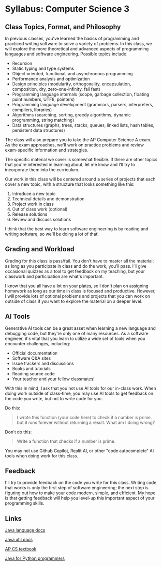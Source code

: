 # Syllabus: Computer Science 3

## Class Topics, Format, and Philosophy

In previous classes, you've learned the basics of programming and practiced
writing software to solve a variety of problems. In this class, we will explore
the more theoretical and advanced aspects of programming languages and software
engineering. Possible topics include:

- Recursion
- Static typing and type systems
- Object oriented, functional, and asynchronous programming
- Performance analysis and optimization
- Design principles (modularity, orthogonality, encapsulation, composition, dry,
  zero-one-infinity, fail fast)
- Programming language internals (scope, garbage collection, floating point
  numbers, UTF8, pointers)
- Programming language development (grammars, parsers, interpreters, compilers,
  libraries)
- Algorithms (searching, sorting, greedy algorithms, dynamic programming, string
  matching)
- Data structures (graphs, trees, stacks, queues, linked lists, hash tables,
  persistent data structures)

The class will also prepare you to take the AP Computer Science A exam. As the
exam approaches, we'll work on practice problems and review exam-specific
information and strategies.

The specific material we cover is somewhat flexible. If there are other topics
that you're interested in learning about, let me know and I'll try to
incorporate them into the curriculum.

Our work in this class will be centered around a series of projects that each
cover a new topic, with a structure that looks something like this:

1. Introduce a new topic
2. Technical details and demonstration
3. Project work in class
4. Out of class work (optional)
5. Release solutions
6. Review and discuss solutions

I think that the best way to learn software engineering is by reading and
writing software, so we'll be doing a lot of that!

## Grading and Workload

Grading for this class is pass/fail. You don't have to master all the material;
as long as you participate in class and do the work, you'll pass. I'll give
occasional quizzes as a tool to get feedback on my teaching, but your classwork
and participation are what's important.

I know that you all have a lot on your plates, so I don't plan on assigning
homework as long as our time in class is focused and productive. However, I will
provide lots of optional problems and projects that you can work on outside of
class if you want to explore the material on a deeper level.

## AI Tools

Generative AI tools can be a great asset when learning a new language and
debugging code, but they're only one of many resources. As a software engineer,
it's vital that you learn to utilize a wide set of tools when you encounter
challenges, including:

- Official documentation
- Software Q&A sites
- Issue trackers and discussions
- Books and tutorials
- Reading source code
- Your teacher and your fellow classmates!

With this in mind, I ask that you not use AI tools for our in-class work. When
doing work outside of class-time, you may use AI tools to get feedback on the
code you write, but not to write code for you.

Do this:

> I wrote this function (your code here) to check if a number is prime, but it
> runs forever without returning a result. What am I doing wrong?

Don't do this:

> Write a function that checks if a number is prime.

You may not use Github Copilot, Replit AI, or other "code autocomplete" AI tools
when doing work for this class.

## Feedback

I'll try to provide feedback on the code you write for this class. Writing code
that works is only the first step of software engineering; the next step is
figuring out how to make your code modern, simple, and efficient. My hope is
that getting feedback will help you level-up this important aspect of your
programming skills.

## Links

[Java language docs](https://docs.oracle.com/en/java/javase/22/docs/api/java.base/java/lang/package-summary.html)

[Java util docs](https://docs.oracle.com/en/java/javase/22/docs/api/java.base/java/util/package-summary.html)

[AP CS textbook](https://runestone.academy/ns/books/published/csawesome/index.html)

[Java for Python programmers](https://runestone.academy/ns/books/published/java4python/index.html?mode=browsing)
